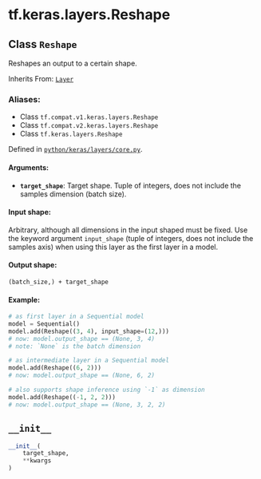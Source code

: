 <div itemscope itemtype="http://developers.google.com/ReferenceObject">
<meta itemprop="name" content="tf.keras.layers.Reshape" />
<meta itemprop="path" content="Stable" />
<meta itemprop="property" content="__init__"/>
</div>

# tf.keras.layers.Reshape

## Class `Reshape`

Reshapes an output to a certain shape.

Inherits From: [`Layer`](../../../tf/keras/layers/Layer.md)

### Aliases:

* Class `tf.compat.v1.keras.layers.Reshape`
* Class `tf.compat.v2.keras.layers.Reshape`
* Class `tf.keras.layers.Reshape`



Defined in [`python/keras/layers/core.py`](/code/stable/tensorflow/python/keras/layers/core.py).

<!-- Placeholder for "Used in" -->


#### Arguments:


* <b>`target_shape`</b>: Target shape. Tuple of integers,
  does not include the samples dimension (batch size).


#### Input shape:

Arbitrary, although all dimensions in the input shaped must be fixed.
Use the keyword argument `input_shape`
(tuple of integers, does not include the samples axis)
when using this layer as the first layer in a model.



#### Output shape:

`(batch_size,) + target_shape`



#### Example:



```python
# as first layer in a Sequential model
model = Sequential()
model.add(Reshape((3, 4), input_shape=(12,)))
# now: model.output_shape == (None, 3, 4)
# note: `None` is the batch dimension

# as intermediate layer in a Sequential model
model.add(Reshape((6, 2)))
# now: model.output_shape == (None, 6, 2)

# also supports shape inference using `-1` as dimension
model.add(Reshape((-1, 2, 2)))
# now: model.output_shape == (None, 3, 2, 2)
```

<h2 id="__init__"><code>__init__</code></h2>

``` python
__init__(
    target_shape,
    **kwargs
)
```






